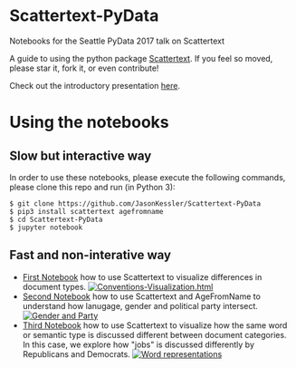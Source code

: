 # Scattertext-PyData
Notebooks for the Seattle PyData 2017 talk on Scattertext

A guide to using the python package [Scattertext](http://github.com/JasonKessler/scattertext).  If you feel so moved, please star it, fork it, or even contribute!

Check out the introductory presentation [here](https://github.com/JasonKessler/Scattertext-PyData/raw/master/PyData2017Kessler.pptx).

# Using the notebooks
## Slow but interactive way
In order to use these notebooks, please execute the following commands, please clone this repo and run (in Python 3):
```
$ git clone https://github.com/JasonKessler/Scattertext-PyData
$ pip3 install scattertext agefromname
$ cd Scattertext-PyData
$ jupyter notebook
```
## Fast and non-interative way
* [First Notebook](https://nbviewer.jupyter.org/github/JasonKessler/Scattertext-PyData/blob/master/PyData-Scattertext-Part-1.ipynb) how to use Scattertext to visualize differences in document types.
[![Conventions-Visualization.html](https://jasonkessler.github.io/2012conventions0.0.2.2.png)](https://nbviewer.jupyter.org/github/JasonKessler/Scattertext-PyData/blob/master/PyData-Scattertext-Part-1.ipynb)
* [Second Notebook](https://nbviewer.jupyter.org/github/JasonKessler/Scattertext-PyData/blob/master/PyData-Scattertext-Part-2.ipynb) how to use Scattertext and AgeFromName to understand how lanugage, gender and political party intersect.
[![Gender and Party](https://github.com/JasonKessler/Scattertext-PyData/raw/master/img/genderandparty.png)](https://nbviewer.jupyter.org/github/JasonKessler/Scattertext-PyData/blob/master/PyData-Scattertext-Part-2.ipynb)
* [Third Notebook](https://nbviewer.jupyter.org/github/JasonKessler/Scattertext-PyData/blob/master/PyData-Scattertext-Part-3.ipynb) how to use Scattertext to visualize how the same word or semantic type is discussed different between document categories. In this case, we explore how "jobs" is discussed differently by Republicans and Democrats.
[![Word representations](https://github.com/JasonKessler/Scattertext-PyData/raw/master/img/gensim_similarity.png)](https://nbviewer.jupyter.org/github/JasonKessler/Scattertext-PyData/blob/master/PyData-Scattertext-Part-3.ipynb)


